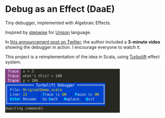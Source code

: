# Debug as an Effect (DaaE)

Tiny debugger, implemented with Algebraic Effects.

Inspired by [stepwise](https://share.unison-lang.org/@pchiusano/stepwise)
for [Unison](https://www.unison-lang.org/) language.

In [this announcement post on Twitter](https://twitter.com/pchiusano/status/1502760429466042368),
the author included a **3-minute video** showing the debugger in action.
I encourage everyone to watch it.

This project is a reimplementation of the idea in Scala,
using [Turbolift](https://github.com/marcinzh/turbolift) effect system.

![image](img/screenshot.png)

